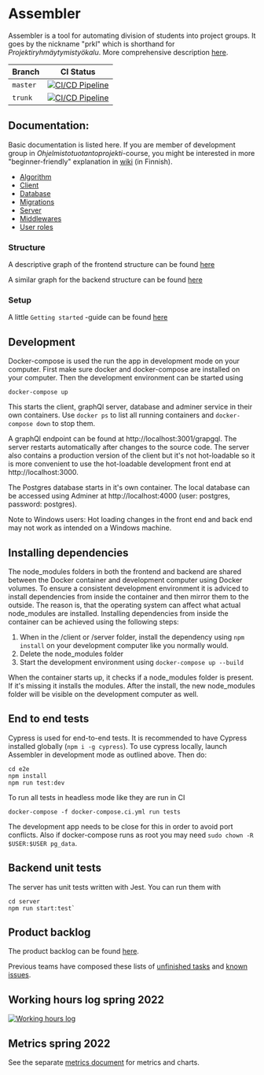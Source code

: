 # Assembler

Assembler is a tool for automating division of students into project groups. It goes by the nickname "prkl" which is shorthand for _Projektiryhmäytymistyökalu_. More comprehensive description [here](documentation/introduction.md).

| Branch   | CI Status                                                                                                                                                                                                                         |
| -------- | --------------------------------------------------------------------------------------------------------------------------------------------------------------------------------------------------------------------------------- |
| `master` | [![CI/CD Pipeline](https://github.com/UniversityOfHelsinkiCS/prkl/actions/workflows/docker-compose-tests.yml/badge.svg?branch=master)](https://github.com/UniversityOfHelsinkiCS/prkl/actions/workflows/docker-compose-tests.yml) |
| `trunk`  | [![CI/CD Pipeline](https://github.com/UniversityOfHelsinkiCS/prkl/actions/workflows/docker-compose-tests.yml/badge.svg?branch=trunk)](https://github.com/UniversityOfHelsinkiCS/prkl/actions/workflows/docker-compose-tests.yml)  |

## Documentation:

Basic documentation is listed here. If you are member of development group in _Ohjelmistotuotantoprojekti_-course, you might be interested in more "beginner-friendly" explanation in [wiki](https://github.com/UniversityOfHelsinkiCS/prkl/wiki) (in Finnish).

- [Algorithm](documentation/algorithm/algorithm.md)
- [Client](documentation/client.md)
- [Database](documentation/structure/database_diagram.svg)
- [Migrations](documentation/migrations.md)
- [Server](documentation/server.md)
- [Middlewares](documentation/middlewares.md)
- [User roles](documentation/user_roles.md)

### Structure

A descriptive graph of the frontend structure can be found [here](documentation/structure/structureFrontend.svg)

A similar graph for the backend structure can be found [here](documentation/structure/structureBackend.svg)

### Setup

A little `Getting started` -guide can be found [here](documentation/setup.md)

## Development

Docker-compose is used the run the app in development mode on your computer. First make sure docker and docker-compose are installed on your computer. Then the development environment can be started using

```
docker-compose up
```

This starts the client, graphQl server, database and adminer service in their own containers. Use `docker ps` to list all running containers and `docker-compose down` to stop them.

A graphQl endpoint can be found at http://localhost:3001/grapgql. The server restarts automatically after changes to the source code. The server also contains a production version of the client but it's not hot-loadable so it is more convenient to use the hot-loadable development front end at http://localhost:3000.

The Postgres database starts in it's own container. The local database can be accessed using Adminer at http://localhost:4000 (user: postgres, password: postgres).

Note to Windows users: Hot loading changes in the front end and back end may not work as intended on a Windows machine.

## Installing dependencies

The node_modules folders in both the frontend and backend are shared between the Docker container and development computer using Docker volumes. To ensure a consistent development environment it is adviced to install dependencies from inside the container and then mirror them to the outside. The reason is, that the operating system can affect what actual node_modules are installed. Installing dependencies from inside the container can be achieved using the following steps:

1. When in the /client or /server folder, install the dependency using `npm install` on your development computer like you normally would.
2. Delete the node_modules folder
3. Start the development environment using `docker-compose up --build`

When the container starts up, it checks if a node_modules folder is present. If it's missing it installs the modules. After the install, the new node_modules folder will be visible on the development computer as well.

## End to end tests

Cypress is used for end-to-end tests. It is recommended to have Cypress installed globally (`npm i -g cypress`). To use cypress locally, launch Assembler in development mode as outlined above. Then do:

```
cd e2e
npm install
npm run test:dev
```

To run all tests in headless mode like they are run in CI

```
docker-compose -f docker-compose.ci.yml run tests
```

The development app needs to be close for this in order to avoid port conflicts. Also if docker-compose runs as root you may need `sudo chown -R $USER:$USER pg_data`.

## Backend unit tests

The server has unit tests written with Jest. You can run them with

```
cd server
npm run start:test`
```

## Product backlog

The product backlog can be found [here](https://github.com/UniversityOfHelsinkiCS/prkl/projects/1).

Previous teams have composed these lists of [unfinished tasks](documentation/unfinished.md) and [known issues](documentation/knownIssues.md).

## Working hours log spring 2022

[![Working hours log](https://docs.google.com/spreadsheets/d/e/2PACX-1vQRwia3ZLhC4J046vuJhMoKXh6w4IL-4fMTSHe6KPpdE6ZcXQZ4RUbkcivK4aHKZ4X7QFYGH39PchOu/pubchart?oid=1214125970&format=image)](https://docs.google.com/spreadsheets/d/1lHQkXljYu6rwUU9aYqCAmCOKvt7ys9mvTZlw7vPWSDU/edit#gid=587171835)

## Metrics spring 2022

See the separate [metrics document](metriikat.md) for metrics and charts.
